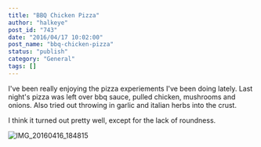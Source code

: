 ```yaml
---
title: "BBQ Chicken Pizza"
author: "halkeye"
post_id: "743"
date: "2016/04/17 10:02:00"
post_name: "bbq-chicken-pizza"
status: "publish"
category: "General"
tags: []
---
```


I've been really enjoying the pizza experiements I've been doing lately. Last night's pizza was left over bbq sauce, pulled chicken, mushrooms and onions. Also tried out throwing in garlic and italian herbs into the crust.

I think it turned out pretty well, except for the lack of roundness.

![IMG_20160416_184815](https://farm2.staticflickr.com/1480/25868943363_6d39a92090_z.jpg)

